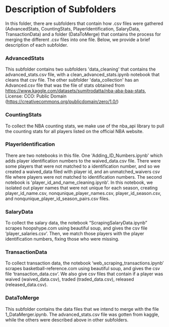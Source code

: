 # Description of Subfolders

In this folder, there are subfolders that contain how .csv files were gathered (AdvancedStats, CountingStats, PlayerIdentification, SalaryData, TransactionData) and a folder (DataToMerge) that contains the process for merging the different .csv files into one file. Below, we provide a brief description of each subfolder.

### AdvancedStats
This subfolder contains two subfolders 'data_cleaning' that contains the advanced_stats.csv file, with a clean_advanced_stats.ipynb notebook that cleans that csv file. The other subfolder 'data_collection' has an Advanced.csv file that was the file of stats obtained from https://www.kaggle.com/datasets/sumitrodatta/nba-aba-baa-stats, License: CCO: Public Domain (https://creativecommons.org/publicdomain/zero/1.0/)

### CountingStats
To collect the NBA counting stats, we make use of the nba_api library to pull the counting stats for all players listed on the official NBA website.

### PlayerIdentification
There are two notebooks in this file. One 'Adding_ID_Numbers.ipynb' which adds player identification numbers to the waived_data.csv file. There were some players that were not matched to a identification number, and so we created a waived_data filed with player id, and an unmatched_waivers csv file where players were not matched to identification numbers.
The second notebook is 'player_id_and_name_cleaning.ipynb'. In this notebook, we isolated out player names that were not unique for each season, creating player_id_name.csv, nonqunique_player_names.csv, player_id_season.csv, and nonqunique_player_id_season_pairs.csv files.

### SalaryData
To collect the salary data, the notebook “ScrapingSalaryData.ipynb” scrapes hoopshype.com using beautiful soup, and gives the csv file ‘player_salaries.csv’. Then, we match those players with the player identification numbers, fixing those who were missing.

### TransactionData

To collect transaction data, the notebook ‘web_scraping_transactions.ipynb’ scrapes basketball-reference.com using beautiful soup, and gives the csv file ‘transaction_data.csv’. We also give csv files that contain if a player was waived (waived_data.csv), traded (traded_data.csv), released (released_data.csv).

### DataToMerge
This subfolder contains the data files that we intend to merge with the file 1_DataMerger.ipynb. The advanced_stats.csv file was gotten from kaggle, while the others were described above in other subfolders.
